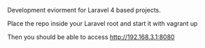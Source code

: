Development eviorment for Laravel 4 based projects.

Place the repo inside your Laravel root and start it with
	vagrant up

Then you should be able to access http://192.168.3.1:8080
